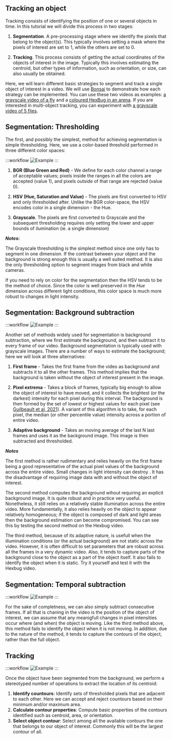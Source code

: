 
## Tracking an object

Tracking consists of identifying the position of one or several objects in time. In this tutorial we will divide this process in two stages:

1. __Segmentation__. A pre-processing stage where we identify the pixels that belong to the object(s).  This typically involves setting a mask where the pixels of interest are set to 1, while the others are set to 0.

2. __Tracking__. This process consists of getting the actual coordinates of the objects of interest in the image. Typically this involves estimating the centroid, but other types of information, such as orientation, or size, can also usually be obtained.

Here, we will learn different basic strategies to segment and track a single object of interest in a video. We will use [Bonsai](https://bonsai-rx.org/) to demonstrate how each strategy can be implemented. You can use these two videos as examples: [a grayscale video of a fly](https://drive.google.com/file/d/1M8dtoLliKqJpS3_Tjf7XHfsDRF5mmy9R/view?usp=sharing) and a [coloured HexBug in an arena](https://drive.google.com/file/d/1Gh412SmoWV34jlrJfs4ZEvCMX7h-BHVj/view?usp=sharing). If you are interested in multi-object tracking, you can experiment with [a grayscale video of 5 flies](https://drive.google.com/file/d/1uANrBaYXDhzKrTZaV4JeurG0xV-d611i/view?usp=sharing).


## Segmentation: Thresholding

The first, and possibly the simplest, method for achieving segmentation is simple thresholding. Here, we use a color-based threshold performed in three different color spaces: 

:::workflow
![Example](~/workflows/Tutorials/Tracking/SegmentationThreshold.bonsai)
:::

1. __BGR (Blue Green and Red)__ - We define for each color channel a range of acceptable values; pixels inside the ranges in all the colors are accepted (value 1), and pixels outside of that range are rejected (value 0).

2. __HSV (Hue, Saturation and Value)__ - The pixels are first converted to HSV and only thresholded after. Unlike the BGR color-space, the HSV encodes color in a single dimension - the Hue.

3. __Grayscale__. The pixels are first converted to Grayscale and the subsequent thresholding requires only setting the lower and upper bounds of ilumination (ie. a single dimension)

__*Notes:*__

The Grayscale thresholding is the simplest method since one only has to segment in one dimension. If the contrast between your object and the background is strong enough this is usually a well suited method. It is also the only thresholding option to segment images from black and white cameras.

If you need to rely on color for the segmentation then the HSV tends to be the method of choice. Since the color is well preserved in the _Hue_ dimension across different light conditions, this color space is much more robust to changes in light intensity.



## Segmentation: Background subtraction

:::workflow
![Example](~/workflows/Tutorials/Tracking/SegmentationBackgroundSubtraction.bonsai)
:::

Another set of methods widely used for segmentation is background subtraction, where we first estimate the background, and then subtract it to every frame of our video. Background segmentation is typically used with grayscale images. There are a number of ways to estimate the background; here we will look at three alternatives:


1. __First frame__ - Takes the first frame from the video as background and subtracts it to all the other frames. This method implies that the background is taken without the object of interest present in the image.

2. __Pixel extrema__ - Takes a block of frames, typically big enough to allow the object of interest to have moved, and it collects the brightest (or the darkest) intensity for each pixel during this interval. The background is then formed by the set of lowest or highest values for each pixel (see [Guilbeault et al, 2021](https://www.nature.com/articles/s41598-021-85896-x)). A variant of this algorithm is to take, for each pixel, the median (or other percentile value) intensity across a portion of entire video.

3. __Adaptive background__ - Takes an moving average of the last N last frames and uses it as the background image. This image is then subtracted and thresholded.


__*Notes*__

The first method is rather rudimentary and relies heavily on the first frame being a good representative of the actual pixel values of the background across the entire video. Small changes in light intensity can destroy . It has the disadvantage of requiring image data with and without the object of interest.

The second method computes the background wihout requiring an explicit background image. It is quite robust and in practice very useful. Nonetheless, it still relies on a relatively stable illumination across the entire video. More fundamentally, it also relies heavily on the object to appear relatively homogeneous; if the object is composed of dark and light areas then the background estimation can become compromised. You can see this by testing the second method on the Hexbug video.

The third method, because of its adaptive nature, is usefull when the illumination conditions (or the actual background) are not static across the video. However, it is often difficult to set parameters that are robust across all the frames in a very dynamic video. Also, it tends to capture parts of the background close to the object as a part of the object itself. It also fails to identify the object when it is static. Try it yourself and test it with the Hexbug video.



## Segmentation: Temporal subtraction
:::workflow
![Example](~/workflows/Tutorials/Tracking/SegmentationTemporalSubtraction.bonsai)
:::

For the sake of completness, we can also simply subtract consecutive frames. If all that is chaning in the video is the position of the object of interest, we can assume that any meanigfull changes in pixel intensities occur where (and when) the object is moving. Like the third method above, this method fails to identify the object when it is not moving. In addition, due to the nature of the method, it tends to capture the contours of the object, rather than the full object.


## Tracking

:::workflow
![Example](~/workflows/Tutorials/Tracking/Tracking.bonsai)
:::

Once the object have been segmented from the background, we perform a stereotyped number of operations to extract the location of its centroid:
1. __Identify countours__: Identify sets of thresholded pixels that are adjacent to each other. Here we can accept and reject countours based on their minimum and/or maximum area.
2. __Calculate contour properties__: Compute basic properties of the contours identified such as centroid, area, or orientation.
3. __Select object contour__: Select among all the available contours the one that belongs to our object of interest. Commonly this will be the largest contour of all.











